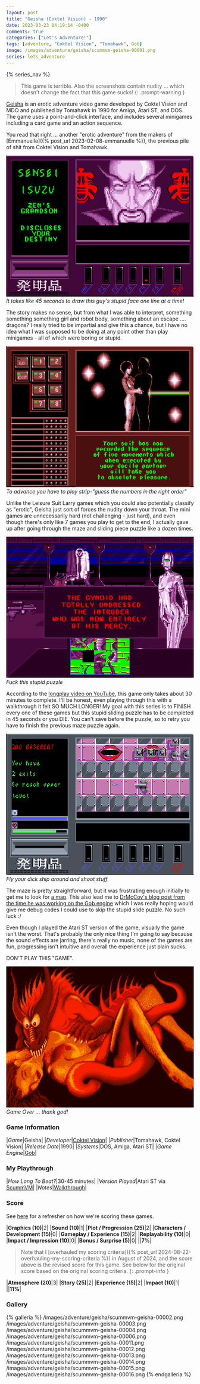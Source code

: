 ```yaml
---
layout: post
title: "Geisha (Coktel Vision) - 1990"
date: 2023-03-23 04:19:14 -0400
comments: true
categories: ["Let's Adventure!"]
tags: [adventure, "Coktel Vision", "Tomahawk", Gob]
image: /images/adventure/geisha/scummvm-geisha-00001.png
series: lets_adventure
---
```

{% series_nav %}

> This game is terrible. Also the screenshots contain nudity ... which doesn't change the fact that this game sucks!
{: .prompt-warning }

[Geisha](https://en.wikipedia.org/wiki/Geisha_(video_game)) is an erotic adventure video game developed by Coktel Vision and MDO and published by Tomahawk in 1990 for Amiga, Atari ST, and DOS. The game uses a point-and-click interface, and includes several minigames including a card game and an action sequence.

You read that right ... another "erotic adventure" from the makers of [Emmanuelle]({% post_url 2023-02-08-emmanuelle %}), the previous pile of shit from Coktel Vision and Tomahawk.

![](/images/adventure/geisha/scummvm-geisha-00005.png)
_It takes like 45 seconds to draw this guy's stupid face one line at a time!_

The story makes no sense, but from what I was able to interpret, something something something girl and robot body, something about an escape .... dragons? I really tried to be impartial and give this a chance, but I have no idea what I was supposed to be doing at any point other than play minigames - all of which were boring or stupid.

![](/images/adventure/geisha/scummvm-geisha-00010.png)
_To advance you have to play strip-"guess the numbers in the right order"_

Unlike the Leisure Suit Larry games which you could also potentially classify as "erotic", Geisha just sort of forces the nudity down your throat. The mini games are unnecessarily hard (not challenging - just hard), and even though there's only like 7 games you play to get to the end, I actually gave up after going through the maze and sliding piece puzzle like a dozen times.

![](/images/adventure/geisha/scummvm-geisha-00018.png)
_Fuck this stupid puzzle_

According to the [longplay video on YouTube](https://www.youtube.com/watch?v=WsPzjGFOumY), this game only takes about 30 minutes to complete. I'll be honest, even playing through this with a walkthrough it felt SO MUCH LONGER! My goal with this series is to FINISH every one of these games but this stupid sliding puzzle has to be completed in 45 seconds or you DIE. You can't save before the puzzle, so to retry you have to finish the previous maze puzzle again.

![](/images/adventure/geisha/scummvm-geisha-00017.png)
_Fly your dick ship around and shoot stuff_

The maze is pretty straightforward, but it was frustrating enough initially to get me to look for [a map](https://gamefaqs.gamespot.com/pc/928267-geisha/faqs/78791/chapter-6-penetration). This also lead me to [DrMcCoy's blog post from the time he was working on the Gob engine](https://drmccoy.de/gobsmacked/?p=512#more-512) which I was really hoping would give me debug codes I could use to skip the stupid slide puzzle. No such luck :/

Even though I played the Atari ST version of the game, visually the game isn't the worst. That's probably the only nice thing I'm going to say because the sound effects are jarring, there's really no music, none of the games are fun, progressing isn't intuitive and overall the experience just plain sucks.

DON'T PLAY THIS "GAME".

![](/images/adventure/geisha/scummvm-geisha-00019.png)
_Game Over ... thank god!_

### Game Information

|*Game*|Geisha|
|*Developer*|[Coktel Vision](https://en.wikipedia.org/wiki/Coktel_Vision)|
|*Publisher*|Tomahawk, Coktel Vision|
|*Release Date*|1990|
|*Systems*|DOS, Amiga, Atari ST|
|*Game Engine*|[Gob](https://wiki.scummvm.org/index.php/Gob)|

### My Playthrough

|*How Long To Beat?*|30-45 minutes|
|*Version Played*|Atari ST via [ScummVM](https://www.scummvm.org/)|
|*Notes*|[Walkthrough](https://www.walkthroughking.com/text/geisha.aspx)|

### Score

See [here](https://www.alexbevi.com/blog/2021/07/28/adventure-games-1980-1999/#scoring) for a refresher on how we're scoring these games.

|**Graphics (10)**|2|
|**Sound (10)**|1|
|**Plot / Progression (25)**|2|
|**Characters / Development (15)**|0|
|**Gameplay / Experience (15)**|2|
|**Replayability (10)**|0|
|**Impact / Impression (10)**|0|
|**Bonus / Surprise (5)**|0|
||**7%**|

> Note that I [overhauled my scoring criteria]({% post_url 2024-08-22-overhauling-my-scoring-criteria %}) in August of 2024, and the score above is the revised score for this game.
> See below for the original score based on the original scoring criteria.
{: .prompt-info }

|**Atmosphere (20)**|3|
|**Story (25)**|2|
|**Experience (15)**|2|
|**Impact (10)**|1|
||**11%**|

### Gallery

{% galleria %}
/images/adventure/geisha/scummvm-geisha-00002.png
/images/adventure/geisha/scummvm-geisha-00003.png
/images/adventure/geisha/scummvm-geisha-00004.png
/images/adventure/geisha/scummvm-geisha-00006.png
/images/adventure/geisha/scummvm-geisha-00011.png
/images/adventure/geisha/scummvm-geisha-00012.png
/images/adventure/geisha/scummvm-geisha-00013.png
/images/adventure/geisha/scummvm-geisha-00014.png
/images/adventure/geisha/scummvm-geisha-00015.png
/images/adventure/geisha/scummvm-geisha-00016.png
{% endgalleria %}